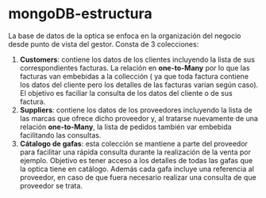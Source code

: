 # mongoDB-estructura
La base de datos de la optica se enfoca en la organización del negocio desde punto de vista del gestor.
Consta de 3 colecciones:
1. **Customers**: contiene los datos de los clientes incluyendo la lista de sus correspondientes facturas. La relación en **one-to-Many** por lo que las facturas van embebidas a la collección ( ya que toda factura contiene los datos del cliente pero los detalles de las facturas varian según caso). El objetivo es faciliar la consulta de los datos del cliente o de sus factura. 
2. **Suppliers**: contiene los datos de los proveedores incluyendo la lista de las marcas que ofrece dicho proveedor y, al tratarse nuevamente de una relación **one-to-Many**, la lista de pedidos también var embebida facilitando las consultas.
3. **Cátalogo de gafas**: esta colección se mantiene a parte del proveedor para facilitar una rápida consulta durante la realización de la venta por ejemplo. Objetivo es tener acceso a los detalles de todas las gafas que la optica tiene en catálogo. Además cada gafa incluye una  referencia al proveedor, en caso de que fuera necesario realizar una consulta de que proveedor se trata.
